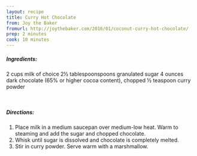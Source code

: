 ```yaml
---
layout: recipe
title: Curry Hot Chocolate
from: Joy the Baker
fromurl: http://joythebaker.com/2016/01/coconut-curry-hot-chocolate/
prep: 2 minutes
cook: 10 minutes
---
```


##### Ingredients:

2 cups milk of choice
2½ tablespoonspoons granulated sugar
4 ounces dark chocolate (65% or higher cocoa content), chopped
½ teaspoon curry powder

<br>

##### Directions:

1. Place milk in a medium saucepan over medium-low heat. Warm to steaming and add the sugar and chopped chocolate. 
2. Whisk until sugar is dissolved and chocolate is completely melted. 
3. Stir in curry powder. Serve warm with a marshmallow.
